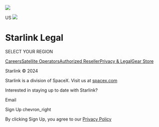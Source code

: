  

![](/assets/images/Menu_X.svg)

[](https://www.starlink.com/)

[](https://www.starlink.com/business)

[](https://starlink.com/residential)[](https://starlink.com/roam)[](https://starlink.com/boats)

US ![](/assets/images/Language_Globe.svg) 

[](https://api.starlink.com/auth-rp/auth/login?returnUrl=https%3A%2F%2Fstarlink.com%2Faccount)[](https://starlink.com/support)[](https://starlink.com/map)[](https://starlink.com/specifications)[](https://starlink.com/service-plans)[](https://starlink.com/videos)[](https://starlink.com/technology)[](https://starlink.com/community-gateway)[](https://gear.starlink.com/)[](https://starlink.com/updates)[](https://stories.starlink.com/) 

[](https://www.starlink.com/)

Starlink Legal
==============

SELECT YOUR REGION

[Careers](https://www.spacex.com/careers)[Satellite Operators](https://starlink.com/satellite-operators)[Authorized Reseller](https://starlink.com/resellers)[Privacy & Legal](https://starlink.com/legal)[Gear Store](https://gear.starlink.com/)

[](https://twitter.com/Starlink)

Starlink © 2024

Starlink is a division of SpaceX. Visit us at [spacex.com](https://www.spacex.com/)

Interested in staying up to date with Starlink?

Email

Sign Up chevron\_right

By clicking Sign Up, you agree to our [Privacy Policy](https://www.starlink.com/legal)
